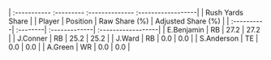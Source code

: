 | :----------- :--------- :-------------- :------------------|
|                      Rush Yards Share                      |
| Player     | Position | Raw Share (%) | Adjusted Share (%) |
| :----------| :--------| :-------------| :------------------|
| E.Benjamin | RB       | 27.2          | 27.2               |
| J.Conner   | RB       | 25.2          | 25.2               |
| J.Ward     | RB       | 0.0           | 0.0                |
| S.Anderson | TE       | 0.0           | 0.0                |
| A.Green    | WR       | 0.0           | 0.0                |